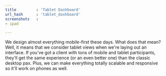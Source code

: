 ```yaml
---
title         : 'Tablet Dashboard'
url_hash      : 'tablet_dashboard'
screenshots   :
- ipad

---
```

We design almost everything mobile-first these days. What does that mean? Well, it means that we consider tablet views when we're laying out an interface. If you've got a client with tons of mobile and tablet participants, they'll get the same experience (or an even better one) than the classic desktop pax. Plus, we can make everything totally scalable and responsive so it'll work on phones as well.
